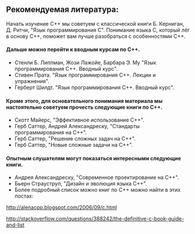 ## Рекомендуемая литература:

Начать изучение C++ мы советуем с классической книги Б. Керниган, Д. Ритчи, "Язык программирования C". Понимание языка C, который лёг в основу C++, поможет вам лучше разобраться с особенностями C++. 

#### Дальше можно перейти к вводным курсам по С++.

+ Стенли Б. Липпман, Жози Лажойе, Барбара Э. Му "Язык программирования C++. Вводный курс".
+ Стивен Прата. "Язык программирования C++. Лекции и упражнения".
+ Герберт Шилдт. "Язык программирования C++. Вводный курс".

#### Кроме этого, для основательного понимания материала мы настоятельно советуем прочесть следующие книги по C++.

+ Скотт Майерс, "Эффективное использование С++".
+ Герб Саттер, Андрей Александреску, "Стандарты программирования на C++".
+ Герб Саттер, "Решение сложных задач на С++".
+ Герб Саттер, "Новые сложные задачи на C++".

#### Опытным слушателям могут показаться интересными следующие книги.

+ Андрея Александреску, "Современное проектирование на С++".
+ Бьерн Страуструп, "Дизайн и эволюция языка C++".
+ Более подробный список можно книг по C++ можно найти в этих постах: 

http://alenacpp.blogspot.com/2006/09/c.html

http://stackoverflow.com/questions/388242/the-definitive-c-book-guide-and-list





